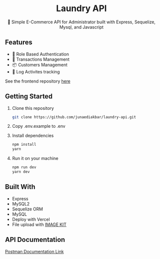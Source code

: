 <div align="center">
  <h1>Laundry API</h1>
  <p>🛒 Simple E-Commerce API for Administrator built with Express, Sequelize, Mysql, and Javascript </p>
</div>

## Features

- 🔑 Role Based Authentication
- 🛒 Transactions Management
- 📦 Customers Management
- 🧾 Log Activites tracking

See the frontend repository [here](https://github.com/junaediakbar/laundry-fe)

## Getting Started

1. Clone this repository

   ```bash
   git clone https://github.com/junaediakbar/laundry-api.git
   ```

2. Copy .env.example to .env

3. Install dependencies

   ```bash
   npm install
   yarn
   ```

4. Run it on your machine

   ```bash
   npm run dev
   yarn dev
   ```

## Built With

- Express
- MySQL2
- Sequelize ORM
- MySQL
- Deploy with Vercel
- File upload with [IMAGE KIT](https://imagekit.io/)

## API Documentation

[Postman Documentation Link](https://www.postman.com/security-technologist-79339135/workspace/public-api/collection/16386018-186352e7-f94d-4171-b4a1-e8bec81760b3?action=share&creator=16386018)
